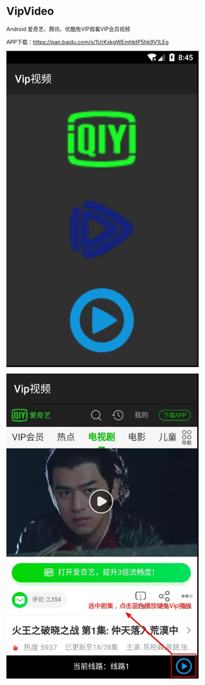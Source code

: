 # VipVideo
Android 爱奇艺、腾讯、优酷免VIP观看VIP会员视频

APP下载：https://pan.baidu.com/s/1UrKxkgWEmhbtP5hk9V1LEg

![Image text](https://github.com/LifeLongInteresting/image/blob/master/activity_main.jpg)

![Image text](https://github.com/LifeLongInteresting/image/blob/master/activity_view.jpg)
